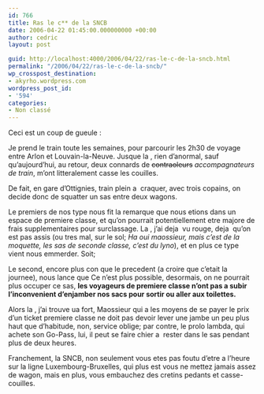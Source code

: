 ```yaml
---
id: 766
title: Ras le c** de la SNCB
date: 2006-04-22 01:45:00.000000000 +00:00
author: cedric
layout: post

guid: http://localhost:4000/2006/04/22/ras-le-c-de-la-sncb.html
permalink: "/2006/04/22/ras-le-c-de-la-sncb/"
wp_crosspost_destination:
- akyrho.wordpress.com
wordpress_post_id:
- '594'
categories:
- Non classé
---
```

Ceci est un coup de gueule :

Je prend le train toute les semaines, pour parcourir les 2h30 de voyage entre Arlon et Louvain-la-Neuve. Jusque la , rien d’anormal, sauf qu’aujourd’hui, au retour, deux connards de <del>contraoleurs</del> _accompagnateurs de train_, m’ont litteralement casse les couilles.

De fait, en gare d’Ottignies, train plein a  craquer, avec trois copains, on decide donc de squatter un sas entre deux wagons.

Le premiers de nos type nous fit la remarque que nous etions dans un espace de premiere classe, et qu’on pourrait potentiellement etre majore de frais supplementaires pour surclassage. La , j’ai deja  vu rouge, deja  qu’on est pas assis (ou tres mal, sur le sol; _Ha oui maossieur, mais c’est de la moquette, les sas de seconde classe, c’est du lyno_), et en plus ce type vient nous emmerder. Soit;

Le second, encore plus con que le precedent (a croire que c’etait la journee), nous lance que Ce n’est plus possible, desormais, on ne pourrait plus occuper ce sas, **les voyageurs de premiere classe n’ont pas a subir l’inconvenient d’enjamber nos sacs pour sortir ou aller aux toilettes.**

Alors la , j’ai trouve ua fort, Maossieur qui a les moyens de se payer le prix d’un ticket premiere classe ne doit pas devoir lever une jambe un peu plus haut que d’habitude, non, service oblige; par contre, le prolo lambda, qui achete son Go-Pass, lui, il peut se faire chier a  rester dans le sas pendant plus de deux heures.

Franchement, la SNCB, non seulement vous etes pas foutu d’etre a l’heure sur la ligne Luxembourg-Bruxelles, qui plus est vous ne mettez jamais assez de wagon, mais en plus, vous embauchez des cretins pedants et casse-couilles.